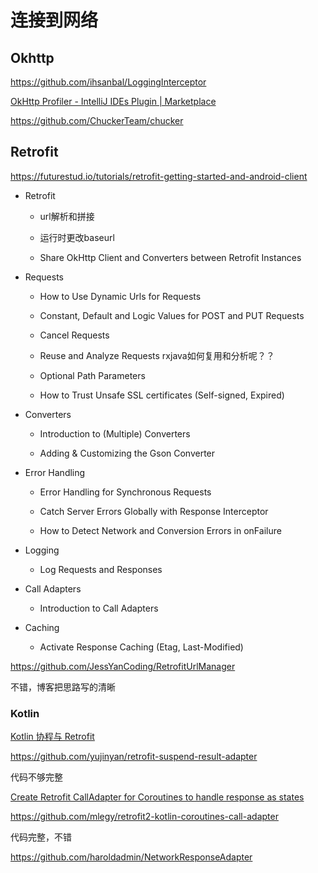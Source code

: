 # 连接到网络

## Okhttp

https://github.com/ihsanbal/LoggingInterceptor

[OkHttp Profiler - IntelliJ IDEs Plugin | Marketplace](https://plugins.jetbrains.com/plugin/11249-okhttp-profiler)

https://github.com/ChuckerTeam/chucker

## Retrofit

https://futurestud.io/tutorials/retrofit-getting-started-and-android-client

+ Retrofit
  
  + url解析和拼接
  
  + 运行时更改baseurl
  
  + Share OkHttp Client and Converters between Retrofit Instances

+ Requests
  
  + How to Use Dynamic Urls for Requests
  
  + Constant, Default and Logic Values for POST and PUT Requests
  
  + Cancel Requests
  
  + Reuse and Analyze Requests rxjava如何复用和分析呢？？
  
  + Optional Path Parameters
  
  + How to Trust Unsafe SSL certificates (Self-signed, Expired)

+ Converters
  
  + Introduction to (Multiple) Converters
  
  + Adding & Customizing the Gson Converter

+ Error Handling
  
  + Error Handling for Synchronous Requests
  
  + Catch Server Errors Globally with Response Interceptor
  
  + How to Detect Network and Conversion Errors in onFailure

+ Logging
  
  + Log Requests and Responses

+ Call Adapters
  
  + Introduction to Call Adapters

+ Caching
  
  + Activate Response Caching (Etag, Last-Modified)

https://github.com/JessYanCoding/RetrofitUrlManager

不错，博客把思路写的清晰

### Kotlin

[Kotlin 协程与 Retrofit](https://blog.yujinyan.me/posts/kotlin-coroutine-retrofit/)

https://github.com/yujinyan/retrofit-suspend-result-adapter

代码不够完整

[Create Retrofit CallAdapter for Coroutines to handle response as states](https://proandroiddev.com/create-retrofit-calladapter-for-coroutines-to-handle-response-as-states-c102440de37a)

https://github.com/mlegy/retrofit2-kotlin-coroutines-call-adapter

代码完整，不错

https://github.com/haroldadmin/NetworkResponseAdapter